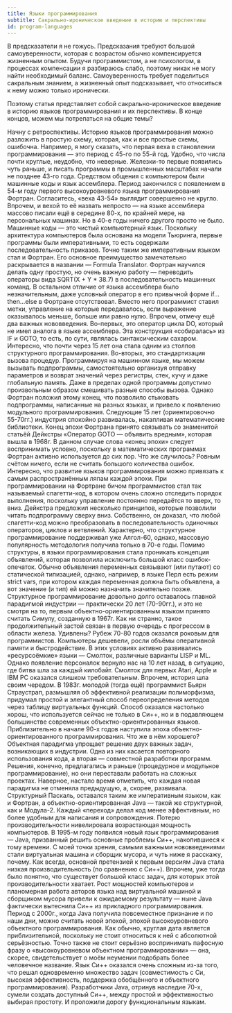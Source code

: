```yaml
---
title: Языки программирования
subtitle: Сакрально-ироническое введение в историю и перспективы
id: program-languages
---
```


В предсказатели я не гожусь. Предсказания требуют большой самоуверенности, которая с возрастом обычно компенсируется жизненным опытом. Будучи программистом, а не психологом, в процессах компенсации
я разбираюсь слабо, поэтому никак не могу найти необходимый баланс. Самоуверенность требует поделиться сакральным знанием, а жизненный опыт подсказывает, что относиться к нему можно только иронически.

Поэтому статья представляет собой сакрально-ироническое введение в историю языков программирования и их перспективы.
В конце концов, можем мы потрепаться на общие темы?


Начну с ретроспективы. Историю языков программирования можно разложить в простую схему, которая, как и все простые схемы, ошибочна. Например, я могу сказать, что первая веха в становлении программирования — это период с 45-го по 55-й год. Удобно, что числа почти круглые, неудобно, что неверные. Железки-то первые появились чуть раньше, и писать программы в промышленных масштабах начали не позднее 43-го года. Средством общения с компьютером были машинные коды и язык ассемблера. Период закончился с появлением в 54-м году первого высокоуровневого языка программирования Фортран.
Согласитесь, «веха 43-54» выглядит совершенно не кругло. Впрочем, и вехой то её назвать непросто — на языке ассемблера массово писали ещё в середине 80-х, по крайней мере, на персональных машинах. Но в 40-е годы ничего другого просто не было.
Машинные коды — это чистый компьютерный язык. Поскольку архитектура компьютеров была основана на модели Тьюринга, первые программы были императивными, то есть содержали последовательность приказов. Точно таким же императивным языком стал и Фортран.
Его основное преимущество замечательно раскрывается в названии — Formula Translator. Фортран научился делать одну простую, но очень важную работу — переводить операторы вида SQRT(X + Y * 38.7) в последовательность машинных команд. В остальном отличие от языка ассемблера было незначительным, даже условный оператор в его привычной форме if…then…else в Фортране отсутствовал. Вместо него программист ставил метки, управление на которые передавалось, если выражение оказывалось меньше, больше или равно нулю.
Впрочем, отмечу ещё два важных нововведения. Во-первых, это оператор цикла DO, который не имел аналога в языке ассемблера. Эта конструкция «собиралась» из IF и GOTO, то есть, по сути, являлась синтаксическим сахаром. Интересно, что почти через 15 лет она стала одним из столпов структурного программирования.
Во-вторых, это стандартизация вызова процедур. Программируя на машинном языке, мы можем вызывать подпрограммы, самостоятельно организуя отправку параметров и возврат значений через регистры, стек, кучу и даже глобальную память. Даже в пределах одной программы допустимо произвольным образом смешивать разные способы вызова. Однако Фортран положил этому конец, что позволило стыковать подпрограммы, написанные на разных языках, и привело к появлению модульного программирования.
Следующие 15 лет (ориентировочно 55-70гг.) индустрия спокойно развивалась, накапливая математические библиотеки.
Конец эпохи Фортрана принято связывать со знаменитой статьёй Дейкстры «Оператор GOTO — объявить вредным», которая вышла в 1968г. В данном случае слова «конец эпохи» следует воспринимать условно, поскольку в математических программах Фортран активно используется до сих пор.
Что же случилось? Ровным счётом ничего, если не считать большого количества ошибок. Интересно, что развитие языков программирования можно привязать к самым распространённым ляпам каждой эпохи. При программировании на Фортране бичом программистов стал так называемый спагетти-код, в котором очень сложно отследить порядок выполнения, поскольку управление постоянно передаётся то вверх, то вниз.
Дейкстра предложил несколько принципов, которые позволили читать подпрограмму сверху вниз. Собственно, он доказал, что любой спагетти-код можно преобразовать в последовательность одиночных операторов, циклов и ветвлений. Характерно, что структурное программирование поддерживал уже Алгол-60, однако, массовую популярность методология получила только в 70-е годы.
Помимо структуры, в языки программирования стала проникать концепция объявлений, которая позволила исключить большой класс ошибок-опечаток. Обычно объявления переменных связывают (или путают) со статической типизацией, однако, например, в языке Перл есть режим strict vars, при котором каждая переменная должна быть объявлена, а вот значение (и тип) ей можно назначить значительно позже.
Структурное программирование довольно долго оставалось главной парадигмой индустрии — практически 20 лет (70-90гг.), и это не смотря на то, первым объектно-ориентированным языком принято считать Симулу, созданную в 1967г.
Как ни странно, такое продолжительный застой связан в первую очередь с прогрессом в области железа. Удивлены?
Рубеж 70-80 годов оказался роковым для программистов. Компьютеры дешевели, росли объёмы оперативной памяти и быстродействие. В этих условиях активно развивались «ресурсоёмкие» языки — Смолток, различные варианты LISP и ML. Однако появление персоналок вернуло нас на 10 лет назад, в ситуацию, где битва шла за каждый килобайт.
Смолток для первых Atari, Apple и IBM PC оказался слишком требовательным.
Впрочем, история шла своим чередом. В 1983г. молодой (тогда ещё) программист Бьярн Страустрап, размышляя об эффективной реализации полиморфизма, придумал простой и элегантный способ переопределения методов через таблицу виртуальных функций. Способ оказался настолько хорош, что используется сейчас не только в Си++, но и в подавляющем большинстве современных объектно-ориентированных языков. Приблизительно в начале 90-х годов наступила эпоха объектно-ориентированного программирования. Что же в нём хорошего? Объектная парадигма упрощает решение двух важных задач, возникающих в индустрии. Одна из них касается повторного использования кода, а вторая — совместной разработки программ. Решения, конечно, предлагались и раньше (процедурное и модульное программирование), но они переставали работать на сложных проектах.
Наверное, настало время отметить, что каждая новая парадигма не отменяла предыдущую, а, скорее, развивала. Структурный Паскаль, оставался таким же императивным языком, как и Фортран, а объектно-ориентированная Java — такой же структурной, как и Модула-2.
Каждый «переход» делал код менее эффективным, но более удобным для написания и сопровождения. Потерю производительности нивелировала возрастающая мощность компьютеров.
В 1995-м году появился новый язык программирования — Java, призванный решить основные проблемы Си++, накопившиеся к тому времени. С моей точки зрения, самыми важными нововведениями стали виртуальная машина и сборщик мусора, и чуть ниже я расскажу, почему. Как всегда, основной претензией к первым версиям Java стала низкая производительность (по сравнению с Си++). Впрочем, уже тогда было понятно, что существует большой класс задач, для которых этой производительности хватает. Рост мощностей компьютеров и планомерная работа авторов языка над виртуальной машиной и сборщиком мусора привели к ожидаемому результату — ныне Java фактически вытеснила Си++ из прикладного программирования.
Период с 2000г., когда Java получила повсеместное признание и по наши дни, можно считать новой эпохой, эпохой высокоуровневого объектного программирования. Как обычно, круглая дата является приблизительной, поскольку не стоит относиться к ней с абсолютной серьёзностью. Точно также не стоит серьёзно воспринимать пафосную фразу о «высокоуровневом объектном программировании» — она, скорее, свидетельствует о моём неумении подобрать более человечное название.
Язык Си++ оказался очень сложным из-за того, что решал одновременно множество задач (совместимость с Си, высокая эффективность, поддержка обобщённого и объектного программирования). Разработчики Java, отринув наследие 70-х, сумели создать доступный Си++, между простой и эффективностью выбирая простоту.
И проложили дорогу функциональным языкам.

